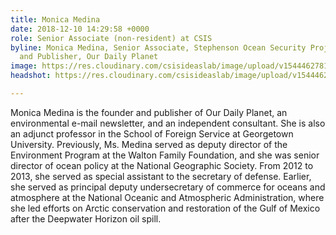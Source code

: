 ```yaml
---
title: Monica Medina
date: 2018-12-10 14:29:58 +0000
role: Senior Associate (non-resident) at CSIS
byline: Monica Medina, Senior Associate, Stephenson Ocean Security Project and Founder
  and Publisher, Our Daily Planet
image: https://res.cloudinary.com/csisideaslab/image/upload/v1544462781/ocean/medina-headshot-test.png
headshot: https://res.cloudinary.com/csisideaslab/image/upload/v1544462781/ocean/medina-headshot-test.png

---
```

Monica Medina is the founder and publisher of Our Daily Planet, an environmental e-mail newsletter, and an independent consultant. She is also an adjunct professor in the School of Foreign Service at Georgetown University. Previously, Ms. Medina served as deputy director of the Environment Program at the Walton Family Foundation, and she was senior director of ocean policy at the National Geographic Society. From 2012 to 2013, she served as special assistant to the secretary of defense. Earlier, she served as principal deputy undersecretary of commerce for oceans and atmosphere at the National Oceanic and Atmospheric Administration, where she led efforts on Arctic conservation and restoration of the Gulf of Mexico after the Deepwater Horizon oil spill.